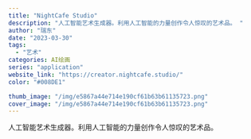 ```yaml
---
title: "NightCafe Studio"
description: "人工智能艺术生成器。利用人工智能的力量创作令人惊叹的艺术品。 "
author: "瑞东"
date: "2023-03-30"
tags:
  - "艺术"
categories: AI绘画
series: "application"
website_link: "https://creator.nightcafe.studio/"
color: "#008DE1"

thumb_image: "/img/e5867a44e714e190cf61b63b61135723.png"
cover_image: "/img/e5867a44e714e190cf61b63b61135723.png"
---
```


人工智能艺术生成器。利用人工智能的力量创作令人惊叹的艺术品。 